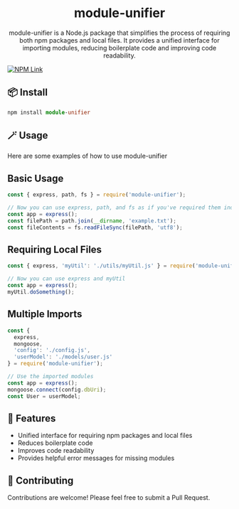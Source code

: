 ﻿<div align="center">
  <h1>module-unifier</h1>
  <p>module-unifier is a Node.js package that simplifies the process of requiring both npm packages and local files. It provides a unified interface for importing modules, reducing boilerplate code and improving code readability.
</p>
</div>

[![NPM Link](https://img.shields.io/npm/v/module-unifier.svg)](https://www.npmjs.com/package/module-unifier)

## 📦 Install
```ts
npm install module-unifier
```

## 🪄 Usage
Here are some examples of how to use module-unifier

## Basic Usage 
```ts
const { express, path, fs } = require('module-unifier');

// Now you can use express, path, and fs as if you've required them individually
const app = express();
const filePath = path.join(__dirname, 'example.txt');
const fileContents = fs.readFileSync(filePath, 'utf8');
```

## Requiring Local Files
```ts
const { express, 'myUtil': './utils/myUtil.js' } = require('module-unifier');

// Now you can use express and myUtil
const app = express();
myUtil.doSomething();
```

## Multiple Imports
```ts
const { 
  express, 
  mongoose, 
  'config': './config.js',
  'userModel': './models/user.js'
} = require('module-unifier');

// Use the imported modules
const app = express();
mongoose.connect(config.dbUri);
const User = userModel;
```

## 🚀 Features
- Unified interface for requiring npm packages and local files
- Reduces boilerplate code
- Improves code readability
- Provides helpful error messages for missing modules

## 🤝 Contributing
Contributions are welcome! Please feel free to submit a Pull Request.
